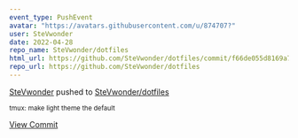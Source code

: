 ```yaml
---
event_type: PushEvent
avatar: "https://avatars.githubusercontent.com/u/874707?"
user: SteVwonder
date: 2022-04-28
repo_name: SteVwonder/dotfiles
html_url: https://github.com/SteVwonder/dotfiles/commit/f66de055d8169a7882231a05fe1def1fce3b9a19
repo_url: https://github.com/SteVwonder/dotfiles
---
```


<a href='https://github.com/SteVwonder' target='_blank'>SteVwonder</a> pushed to <a href='https://github.com/SteVwonder/dotfiles' target='_blank'>SteVwonder/dotfiles</a>

<small>tmux: make light theme the default</small>

<a href='https://github.com/SteVwonder/dotfiles/commit/f66de055d8169a7882231a05fe1def1fce3b9a19' target='_blank'>View Commit</a>